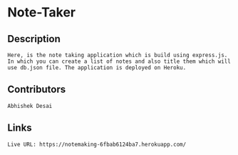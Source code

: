 # Note-Taker

## Description
    Here, is the note taking application which is build using express.js. In which you can create a list of notes and also title them which will use db.json file. The application is deployed on Heroku.

## Contributors
    Abhishek Desai

## Links
    Live URL: https://notemaking-6fbab6124ba7.herokuapp.com/

